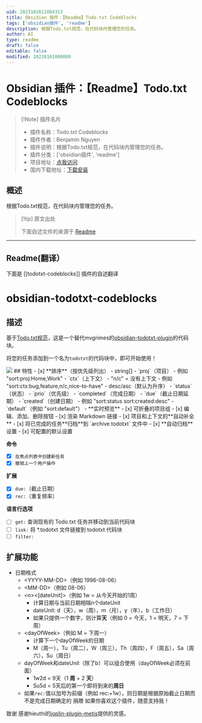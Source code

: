```yaml
---
uid: 2023102611084313
title: Obsidian 插件：【Readme】Todo.txt Codeblocks
tags: ['obsidian插件', 'readme']
description: 根据Todo.txt规范，在代码块内管理您的任务。
author: AI
type: readme
draft: false
editable: false
modified: 20230101000000
---
```


# Obsidian 插件：【Readme】Todo.txt Codeblocks

> [!Note] 插件名片
> - 插件名称：Todo.txt Codeblocks
> - 插件作者：Benjamin Nguyen
> - 插件说明：根据Todo.txt规范，在代码块内管理您的任务。
> - 插件分类：['obsidian插件', 'readme']
> - 项目地址：[点我访问](https://github.com/benjamonnguyen/obsidian-todotxt-codeblocks)
> - 国内下载地址：[下载安装](https://pkmer.cn/products/plugin/pluginMarket/?todotxt-codeblocks)

## 概述

根据Todo.txt规范，在代码块内管理您的任务。



> [!tip] 原文出处
> 
>下面自述文件的来源于 [Readme](https://ghproxy.net/https://raw.githubusercontent.com/benjamonnguyen/obsidian-todotxt-codeblocks/master/README.md)
> 

---

## Readme(翻译）

下面是 [[todotxt-codeblocks]] 插件的自述翻译


# obsidian-todotxt-codeblocks
## 描述
基于[Todo.txt规范](https://github.com/todotxt/todo.txt)，这是一个替代mvgrimes的[obsidian-todotxt-plugin](https://github.com/mvgrimes/obsidian-todotxt-plugin)的代码块。

将您的任务添加到一个名为`todotxt`的代码块中，即可开始使用！

<img src="assets/demo.gif" />
## 特性
- [x] **排序**（按优先级列出）
  - string[]
    - `proj`（项目）
      - 例如 "sort:proj:Home,Work"
    - `ctx`（上下文）
      - "n/c" = 没有上下文
      - 例如 "sort:ctx:bug,feature,n/c,nice-to-have"
  - desc/asc（默认为升序）
    - `status`（状态）
    - `prio`（优先级）
    - `completed`（完成日期）
    - `due`（截止日期延期）
    - `created`（创建日期）
    - 例如 "sort:status sort:created:desc"
  - `default`（例如 "sort:default"）
- **实时预览**
  - [x] 可折叠的项目组
  - [x] 编辑、添加、删除按钮
  - [x] 渲染 Markdown 链接
- [x] 项目和上下文的**自动补全**
- [x] 将已完成的任务**归档**到 `archive.todotxt` 文件中
  - [x] **自动归档**设置
- [x] 可配置的默认设置

**命令**
- [x] `在焦点列表中创建新任务`
- [x] `撤销上一个用户操作`

**扩展**
  - [x] `due:`（截止日期）
  - [x] `rec:`（重复频率）

**语言行选项**
  - [ ] `get:` 查询现有的 Todo.txt 任务并移动到当前代码块
  - [ ] `link:` 将 *.todotxt 文件链接到 todotxt 代码块
  - [ ] `filter:`
## 扩展功能
  - 日期格式
    - \<YYYY-MM-DD>（例如 1996-08-06）
    - \<MM-DD>（例如 08-06）
    - \<n><[dateUnit]>（例如 1w = 从今天开始的1周）
      - 计算日期与当前日期相隔n个dateUnit
      - dateUnit: d（天），w（周），m（月），y（年），b（工作日）
      - 如果只提供一个数字，则计算**天**（例如 0 = 今天，1 = 明天，7 = 下周）
    - \<dayOfWeek>（例如 M = 下周一）
      - 计算下一个dayOfWeek的日期
      - M（周一），Tu（周二），W（周三），Th（周四），F（周五），Sa（周六），Su（周日）
    - dayOfWeek和dateUnit（除了b）可以组合使用（dayOfWeek必须在前面）
      - 1w2d = 9天（1 **周** + 2 **天**）
      - Su5d = 5天后的第一个即将到来的**周日**
    - 如果`rec:`值以加号为前缀（例如 rec:+1w），则日期是根据原始截止日期而不是完成日期确定的
捐赠
如果你喜欢这个插件，随意支持我！


致谢
感谢hieuthi的[joplin-plugin-metis](https://github.com/hieuthi/joplin-plugin-metis)提供的灵感。



